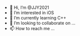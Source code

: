 - 👋 Hi, I’m @JJY2021
- 👀 I’m interested in iOS
- 🌱 I’m currently learning C++
- 💞️ I’m looking to collaborate on ...
- 📫 How to reach me ...

<!---
JJY2021/JJY2021 is a ✨ special ✨ repository because its `README.md` (this file) appears on your GitHub profile.
You can click the Preview link to take a look at your changes.
--->
